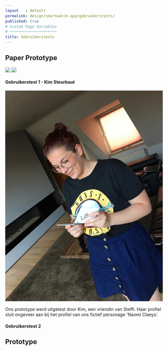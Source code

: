 ```yaml
---
layout   : default
permalink: design/smartwatch-app/gebruikerstests/
published: true
# Custom Page Variables
# ─────────────────────
title: Gebruikerstests
---
```


<h2 class="col-12">Paper Prototype</h2>


<img src="../../../assets/Images/Proto2.jpg" class='col-5'>
<img src="../../../assets/Images/Proto.jpg" class='col-5'>

<h4 class="col-5">Gebruikerstest 1 - Kim Steurbaut</h4>

<img src="../../assets/Images/33988215_10216506665161965_7722462841587892224_n.jpg" class="col-4">

<p>Ons prototype werd uitgetest door Kim, een vriendin van Steffi. 
Haar profiel sluit ongeveer aan bij het profiel van ons fictief personage 'Naomi Claeys'.</p>



<h4 class="col-5">Gebruikerstest 2</h4>



<h2 class="col-12">Prototype</h2>
<a href="https://gdmgent-1718-nmd3.github.io/1718-nmd3-project-dhaenens_boone/#">